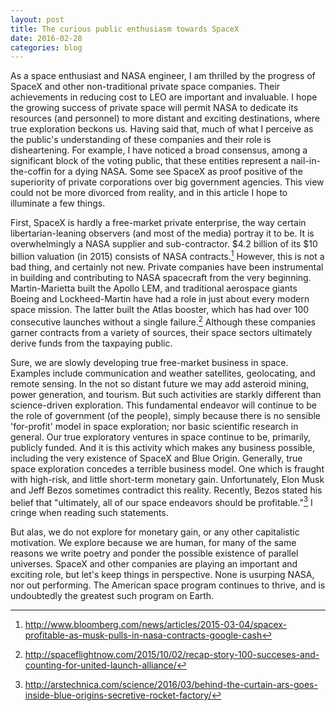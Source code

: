 ```yaml
---
layout: post
title: The curious public enthusiasm towards SpaceX 
date: 2016-02-28
categories: blog
---
```

As a space enthusiast and NASA engineer, I am thrilled by 
the progress of SpaceX and other non-traditional private space companies.
Their achievements in reducing cost to LEO are important and invaluable. 
I hope the growing success of private space will permit NASA to dedicate its
resources (and personnel) to more distant and exciting destinations, where 
true exploration beckons us. Having said that, much of what I perceive as the 
public's understanding of these companies and their role is disheartening. 
For example, I have noticed a broad consensus, among a significant block of 
the voting public, that these entities represent a nail-in-the-coffin for 
a dying NASA. Some see SpaceX as proof positive of the superiority of 
private corporations over big government agencies. This view could not be 
more divorced from reality, and in this article I hope to illuminate a few things.

First, SpaceX is hardly a free-market private enterprise, the way certain 
libertarian-leaning observers (and most of the media) portray it to be. 
It is overwhelmingly a NASA supplier and sub-contractor. 
$4.2 billion of its $10 billion valuation (in 2015) consists of NASA 
contracts.[^1]
However, this is not a bad thing, and certainly not new. Private companies 
have been instrumental in building and contributing to NASA spacecraft 
from the very beginning. Martin-Marietta built the Apollo LEM, and traditional 
aerospace giants Boeing and Lockheed-Martin have had a role in just
about every modern space mission. The latter built the Atlas booster, 
which has had over 100 consecutive launches without a single failure.[^2] 
Although these companies garner contracts from a variety of sources, their 
space sectors ultimately derive funds from the taxpaying public.

Sure, we are slowly developing true free-market business in space. Examples 
include communication and weather satellites, geolocating, and remote sensing. 
In the not so distant future we may add asteroid mining, power generation, and 
tourism. But such activities are starkly different than science-driven 
exploration. This fundamental endeavor will continue to be the role of 
government (of the people), simply because there is no sensible 'for-profit' 
model in space exploration; nor basic scientific research in general. 
Our true exploratory ventures in space continue to be, primarily, publicly funded. 
And it is this activity which makes any business possible, 
including the very existence of SpaceX and Blue Origin. 
Generally, true space exploration concedes a terrible business model. One which 
is fraught with high-risk, and little short-term monetary gain. 
Unfortunately, Elon Musk and Jeff Bezos sometimes contradict this reality. 
Recently, Bezos stated his belief that "ultimately, all of 
our space endeavors should be profitable."[^3] I cringe when reading such 
statements. 

But alas, we do not explore for monetary gain, or any other capitalistic 
motivation. We explore because we are human, for many of the same 
reasons we write poetry and ponder the possible existence of parallel
universes. SpaceX and other companies are playing an important and exciting 
role, but let's keep things in perspective. None is usurping NASA, nor out 
performing. The American space program continues to thrive, and is undoubtedly 
the greatest such program on Earth. 

[^1]: http://www.bloomberg.com/news/articles/2015-03-04/spacex-profitable-as-musk-pulls-in-nasa-contracts-google-cash 
[^2]: http://spaceflightnow.com/2015/10/02/recap-story-100-succeses-and-counting-for-united-launch-alliance/
[^3]: http://arstechnica.com/science/2016/03/behind-the-curtain-ars-goes-inside-blue-origins-secretive-rocket-factory/
